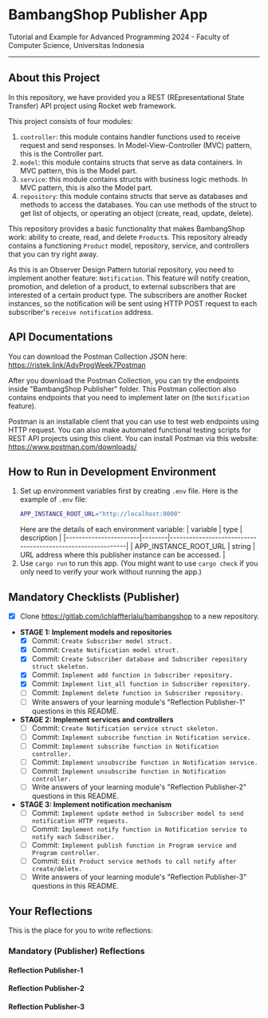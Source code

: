 # BambangShop Publisher App

Tutorial and Example for Advanced Programming 2024 - Faculty of Computer Science, Universitas Indonesia

---

## About this Project

In this repository, we have provided you a REST (REpresentational State Transfer) API project using Rocket web framework.

This project consists of four modules:

1.  `controller`: this module contains handler functions used to receive request and send responses.
    In Model-View-Controller (MVC) pattern, this is the Controller part.
2.  `model`: this module contains structs that serve as data containers.
    In MVC pattern, this is the Model part.
3.  `service`: this module contains structs with business logic methods.
    In MVC pattern, this is also the Model part.
4.  `repository`: this module contains structs that serve as databases and methods to access the databases.
    You can use methods of the struct to get list of objects, or operating an object (create, read, update, delete).

This repository provides a basic functionality that makes BambangShop work: ability to create, read, and delete `Product`s.
This repository already contains a functioning `Product` model, repository, service, and controllers that you can try right away.

As this is an Observer Design Pattern tutorial repository, you need to implement another feature: `Notification`.
This feature will notify creation, promotion, and deletion of a product, to external subscribers that are interested of a certain product type.
The subscribers are another Rocket instances, so the notification will be sent using HTTP POST request to each subscriber's `receive notification` address.

## API Documentations

You can download the Postman Collection JSON here: https://ristek.link/AdvProgWeek7Postman

After you download the Postman Collection, you can try the endpoints inside "BambangShop Publisher" folder.
This Postman collection also contains endpoints that you need to implement later on (the `Notification` feature).

Postman is an installable client that you can use to test web endpoints using HTTP request.
You can also make automated functional testing scripts for REST API projects using this client.
You can install Postman via this website: https://www.postman.com/downloads/

## How to Run in Development Environment

1.  Set up environment variables first by creating `.env` file.
    Here is the example of `.env` file:
    ```bash
    APP_INSTANCE_ROOT_URL="http://localhost:8000"
    ```
    Here are the details of each environment variable:
    | variable | type | description |
    |-----------------------|--------|------------------------------------------------------------|
    | APP_INSTANCE_ROOT_URL | string | URL address where this publisher instance can be accessed. |
2.  Use `cargo run` to run this app.
    (You might want to use `cargo check` if you only need to verify your work without running the app.)

## Mandatory Checklists (Publisher)

- [x] Clone https://gitlab.com/ichlaffterlalu/bambangshop to a new repository.
- **STAGE 1: Implement models and repositories**
  - [x] Commit: `Create Subscriber model struct.`
  - [x] Commit: `Create Notification model struct.`
  - [x] Commit: `Create Subscriber database and Subscriber repository struct skeleton.`
  - [x] Commit: `Implement add function in Subscriber repository.`
  - [x] Commit: `Implement list_all function in Subscriber repository.`
  - [ ] Commit: `Implement delete function in Subscriber repository.`
  - [ ] Write answers of your learning module's "Reflection Publisher-1" questions in this README.
- **STAGE 2: Implement services and controllers**
  - [ ] Commit: `Create Notification service struct skeleton.`
  - [ ] Commit: `Implement subscribe function in Notification service.`
  - [ ] Commit: `Implement subscribe function in Notification controller.`
  - [ ] Commit: `Implement unsubscribe function in Notification service.`
  - [ ] Commit: `Implement unsubscribe function in Notification controller.`
  - [ ] Write answers of your learning module's "Reflection Publisher-2" questions in this README.
- **STAGE 3: Implement notification mechanism**
  - [ ] Commit: `Implement update method in Subscriber model to send notification HTTP requests.`
  - [ ] Commit: `Implement notify function in Notification service to notify each Subscriber.`
  - [ ] Commit: `Implement publish function in Program service and Program controller.`
  - [ ] Commit: `Edit Product service methods to call notify after create/delete.`
  - [ ] Write answers of your learning module's "Reflection Publisher-3" questions in this README.

## Your Reflections

This is the place for you to write reflections:

### Mandatory (Publisher) Reflections

#### Reflection Publisher-1

#### Reflection Publisher-2

#### Reflection Publisher-3
